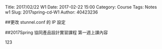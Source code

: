 Title: 2017/02/22 W1
Date: 2017-02-22 15:00
Category: Course
Tags: Notes  w1
Slug: 2017spring-cd-W1
Author: 40423236

##更改 stunnel.conf 的 IP 設定

##2017Spring 協同產品設計實習課程  第一週上課內容

<!-- PELICAN_END_SUMMARY -->

123